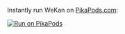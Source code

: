Instantly run WeKan on [PikaPods.com](https://www.pikapods.com):

[![Run on PikaPods](https://wekan.github.io/hosting/pikapods.svg)](https://www.pikapods.com/pods?run=wekan)